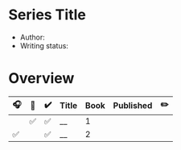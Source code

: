 # Series Title

- Author:
- Writing status:

# Overview

| 🎧 | 📱 | ✔️ | Title | Book | Published | ✏️ |
| - | - | - | - | - | - | - |
| | ✅ | ✅ | __ | 1 |  | |
| ✅ | | ✅ | __ | 2 |  | |


